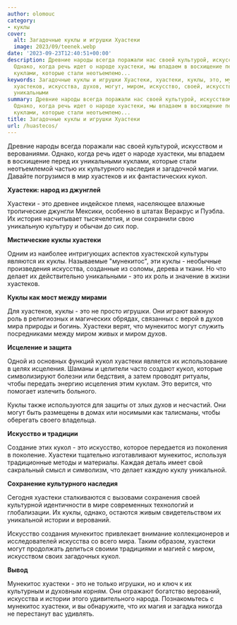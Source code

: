 ```yaml
---
author: olomouc
category:
- куклы
cover:
  alt: Загадочные куклы и игрушки Хуастеки
  image: 2023/09/teenek.webp
date: '2023-09-23T12:40:51+00:00'
description: Древние народы всегда поражали нас своей культурой, искусством и верованиями.
  Однако, когда речь идет о народе хуастеки, мы впадаем в восхищение перед их уникальными
  куклами, которые стали неотъемлемо...
keywords: Загадочные куклы и игрушки Хуастеки, хуастеки, куклы, это, мунекитос, кукол,
  хуастеков, искусства, духов, могут, миром, искусство, своей, искусством, однако,
  уникальными
summary: Древние народы всегда поражали нас своей культурой, искусством и верованиями.
  Однако, когда речь идет о народе хуастеки, мы впадаем в восхищение перед их уникальными
  куклами, которые стали неотъемлемо...
title: Загадочные куклы и игрушки Хуастеки
url: /huastecos/
---
```


Древние народы всегда поражали нас своей культурой, искусством и верованиями. Однако, когда речь идет о народе хуастеки, мы впадаем в восхищение перед их уникальными куклами, которые стали неотъемлемой частью их культурного наследия и загадочной магии. Давайте погрузимся в мир хуастеков и их фантастических кукол.

**Хуастеки: народ из джунглей**

Хуастеки \- это древнее индейское племя, населяющее влажные тропические джунгли Мексики, особенно в штатах Веракрус и Пуэбла. Их история насчитывает тысячелетия, и они сохранили свою уникальную культуру и обычаи до сих пор.

**Мистические куклы хуастеки**

Одним из наиболее интригующих аспектов хуастекской культуры являются их куклы. Называемые "мунекитос", эти куклы \- необычные произведения искусства, созданные из соломы, дерева и ткани. Но что делает их действительно уникальными \- это их роль и значение в жизни хуастеков.

**Куклы как мост между мирами**

Для хуастеков, куклы \- это не просто игрушки. Они играют важную роль в религиозных и магических обрядах, связанных с верой в духов мира природы и богинь. Хуастеки верят, что мунекитос могут служить посредниками между миром живых и миром духов.

**Исцеление и защита**

Одной из основных функций кукол хуастеки является их использование в целях исцеления. Шаманы и целители часто создают кукол, которые символизируют болезни или бедствия, а затем проводят ритуалы, чтобы передать энергию исцеления этим куклам. Это верится, что помогает излечить больного.

Куклы также используются для защиты от злых духов и несчастий. Они могут быть размещены в домах или носимыми как талисманы, чтобы оберегать своего владельца.

**Искусство и традиции**

Создание этих кукол \- это искусство, которое передается из поколения в поколение. Хуастеки тщательно изготавливают мунекитос, используя традиционные методы и материалы. Каждая деталь имеет свой сакральный смысл и символизм, что делает каждую куклу уникальной.

**Сохранение культурного наследия**

Сегодня хуастеки сталкиваются с вызовами сохранения своей культурной идентичности в мире современных технологий и глобализации. Их куклы, однако, остаются живым свидетельством их уникальной истории и верований.

Искусство создания мунекитос привлекает внимание коллекционеров и исследователей искусства со всего мира. Таким образом, хуастеки могут продолжать делиться своими традициями и магией с миром, искусством своих загадочных кукол.

**Вывод**

Мунекитос хуастеки \- это не только игрушки, но и ключ к их культурным и духовным корням. Они отражают богатство верований, искусства и истории этого удивительного народа. Познакомьтесь с мунекитос хуастеки, и вы обнаружите, что их магия и загадка никогда не перестанут вас удивлять.